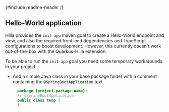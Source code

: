 {#include readme-header /}

## Hello-World application

Hilla provides the `init-app` maven goal to create a Hello-World endpoint and view, and also the required front-end
dependencies and TypeScript configurations to boost development.
However, this currently doesn't work out-of-the-box with the Quarkus-Hilla extension.

To be able to run the `init-app` goal you need some temporary workarounds in your project:

- Add a simple Java class in your base package folder with a comment containing the `@SpringBootApplication` text.
  ```java
    package {project.package-name};
    // @SpringBootApplication
    public class temp {
    }
   ```
